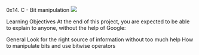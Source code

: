 0x14. C - Bit manipulation
<img src="https://s3.amazonaws.com/intranet-projects-files/holbertonschool-low_level_programming/232/bitwise.PNG" />

Learning Objectives
At the end of this project, you are expected to be able to explain to anyone, without the help of Google:

General
Look for the right source of information without too much help
How to manipulate bits and use bitwise operators

